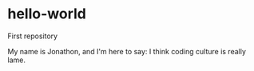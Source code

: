 # hello-world
First repository

My name is Jonathon, and I'm here to say: I think coding culture is really lame.
